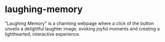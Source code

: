 # laughing-memory
"Laughing Memory" is a charming webpage where a click of the button unveils a delightful laughter image, evoking joyful moments and creating a lighthearted, interactive experience.
